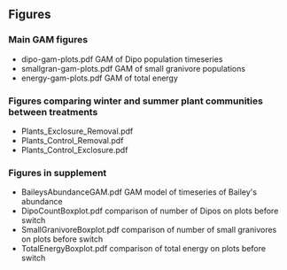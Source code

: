 ## Figures

### Main GAM figures
 * dipo-gam-plots.pdf GAM of Dipo population timeseries
 * smallgran-gam-plots.pdf GAM of small granivore populations
 * energy-gam-plots.pdf GAM of total energy

### Figures comparing winter and summer plant communities between treatments
 * Plants_Exclosure_Removal.pdf
 * Plants_Control_Removal.pdf
 * Plants_Control_Exclosure.pdf

### Figures in supplement
 * BaileysAbundanceGAM.pdf GAM model of timeseries of Bailey's abundance
 * DipoCountBoxplot.pdf comparison of number of Dipos on plots before switch
 * SmallGranivoreBoxplot.pdf comparison of number of small granivores on plots before switch
 * TotalEnergyBoxplot.pdf comparison of total energy on plots before switch
